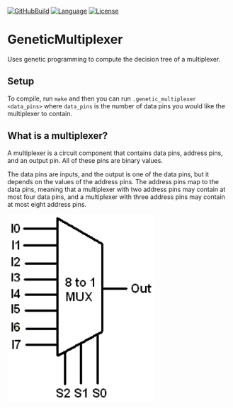 [![GitHubBuild](https://github.com/bkthomps/GeneticMultiplexer/workflows/build/badge.svg)](https://github.com/bkthomps/GeneticMultiplexer)
[![Language](https://img.shields.io/badge/language-C++17-orange.svg)](https://en.wikipedia.org/wiki/C%2B%2B17)
[![License](https://img.shields.io/badge/license-MIT-blue.svg)](https://github.com/bkthomps/GeneticMultiplexer/blob/master/LICENSE)

# GeneticMultiplexer

Uses genetic programming to compute the decision tree of a multiplexer.

## Setup

To compile, run `make` and then you can run `.genetic_multiplexer <data_pins>` where `data_pins` is
the number of data pins you would like the multiplexer to contain.

## What is a multiplexer?

A multiplexer is a circuit component that contains data pins, address pins, and an output pin. All
of these pins are binary values.

The data pins are inputs, and the output is one of the data pins, but it depends on the values of
the address pins. The address pins map to the data pins, meaning that a multiplexer with two
address pins may contain at most four data pins, and a multiplexer with three address pins may
contain at most eight address pins.

![Eight Multiplexer](images/8_mux.png "Eight Multiplexer")
